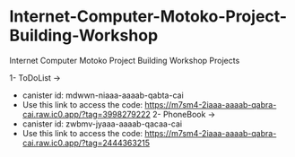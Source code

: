 # Internet-Computer-Motoko-Project-Building-Workshop
Internet Computer Motoko Project Building Workshop Projects

1- ToDoList ->
  - canister id: mdwwn-niaaa-aaaab-qabta-cai
  - Use this link to access the code: https://m7sm4-2iaaa-aaaab-qabra-cai.raw.ic0.app/?tag=3998279222
2- PhoneBook ->
  - canister id: zwbmv-jyaaa-aaaab-qacaa-cai
  - Use this link to access the code: https://m7sm4-2iaaa-aaaab-qabra-cai.raw.ic0.app/?tag=2444363215

